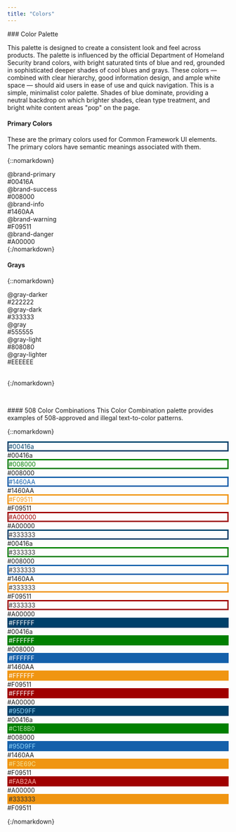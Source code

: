 ```yaml
---
title: "Colors"
---
```


<div class="pl-pattern">
### Color Palette

This palette is designed to create a consistent look and feel across products. The palette is influenced by the official Department of Homeland Security brand colors, with bright saturated tints of blue and red, grounded in sophisticated deeper shades of cool blues and grays. These colors &mdash; combined with clear hierarchy, good information design, and ample white space &mdash; should aid users in ease of use and quick navigation. This is a simple, minimalist color palette. Shades of blue dominate, providing a neutral backdrop on which brighter shades, clean type treatment, and bright white content areas "pop" on the page.

#### Primary Colors
These are the primary colors used for Common Framework UI elements. The primary colors have semantic meanings associated with them.


{::nomarkdown}
<div class="pl-palette">
    <div class="pl-palette-color">
        <div class="pl-palette-preview" style="background-color:#00416a;"></div>
        <div class="pl-palette-variable">@brand-primary</div>
        <div class="pl-palette-value">#00416A</div>
    </div>
    <div class="pl-palette-color">
        <div class="pl-palette-preview" style="background-color:#008000;"></div>
        <div class="pl-palette-variable">@brand-success</div>
        <div class="pl-palette-value">#008000</div>
    </div>
    <div class="pl-palette-color">
        <div class="pl-palette-preview" style="background-color:#1460aa;"></div>
        <div class="pl-palette-variable">@brand-info</div>
        <div class="pl-palette-value">#1460AA</div>
    </div>
    <div class="pl-palette-color">
        <div class="pl-palette-preview" style="background-color:#f09511;"></div>
        <div class="pl-palette-variable">@brand-warning</div>
        <div class="pl-palette-value">#F09511</div>
    </div>
    <div class="pl-palette-color">
        <div class="pl-palette-preview" style="background-color:#A00000;"></div>
        <div class="pl-palette-variable">@brand-danger</div>
        <div class="pl-palette-value">#A00000</div>
    </div>
</div>
{:/nomarkdown}

#### Grays

{::nomarkdown}
<div class="pl-palette">
    <div class="pl-palette-color">
        <div class="pl-palette-preview" style="background-color:#222222;"></div>
        <div class="pl-palette-variable">@gray-darker</div>
        <div class="pl-palette-value">#222222</div>
    </div>
    <div class="pl-palette-color">
        <div class="pl-palette-preview" style="background-color:#333333;"></div>
        <div class="pl-palette-variable">@gray-dark</div>
        <div class="pl-palette-value">#333333</div>
    </div>
    <div class="pl-palette-color">
        <div class="pl-palette-preview" style="background-color:#555555;"></div>
        <div class="pl-palette-variable">@gray</div>
        <div class="pl-palette-value">#555555</div>
    </div>
    <div class="pl-palette-color">
        <div class="pl-palette-preview" style="background-color:#808080;"></div>
        <div class="pl-palette-variable">@gray-light</div>
        <div class="pl-palette-value">#808080</div>
    </div>
    <div class="pl-palette-color">
        <div class="pl-palette-preview" style="background-color:#eeeeee;"></div>
        <div class="pl-palette-variable">@gray-lighter</div>
        <div class="pl-palette-value">#EEEEEE</div>
    </div>
</div>
&nbsp;

{:/nomarkdown}


&nbsp;
</div>
<div class="pl-pattern">
#### 508 Color Combinations
This Color Combination palette provides examples of 508-approved and illegal text-to-color patterns.


{::nomarkdown}
<div class="pl-palette">
    <div class="pl-palette-color">
        <div class="pl-palette-preview" style="border-style:solid; border-size:1px; border-color:#00416a; color:#00416a;">#00416a</div>
        <div class="pl-palette-variable"><i class="fa fa-check"></i></div>
        <div class="pl-palette-value">#00416a</div>
    </div>
    <div class="pl-palette-color">
        <div class="pl-palette-preview" style="border-style:solid; border-size:1px; border-color:#008000; color:#008000;">#008000</div>
        <div class="pl-palette-variable"><i class="fa fa-check"></i></div>
        <div class="pl-palette-value">#008000</div>
    </div>
    <div class="pl-palette-color">
        <div class="pl-palette-preview" style="border-style:solid; border-size:1px; border-color:#1460AA; color:#1460AA;">#1460AA</div>
        <div class="pl-palette-variable"><i class="fa fa-check"></i></div>
        <div class="pl-palette-value">#1460AA</div>
    </div>
    <div class="pl-palette-color">
        <div class="pl-palette-preview" style="border-style:solid; border-size:1px; border-color:#F09511; color:#F09511;">#F09511</div>
        <div class="pl-palette-variable"><i class="fa fa-times"></i></div>
        <div class="pl-palette-value">#F09511</div>
    </div>
    <div class="pl-palette-color">
        <div class="pl-palette-preview" style="border-style:solid; border-size:1px; border-color:#A00000; color:#A00000;">#A00000</div>
        <div class="pl-palette-variable"><i class="fa fa-check"></i></div>
        <div class="pl-palette-value">#A00000</div>
    </div>
</div>

<div class="pl-palette">
    <div class="pl-palette-color">
        <div class="pl-palette-preview" style="border-style:solid; border-size:1px; border-color:#00416a; color:#333333">#333333</div>
        <div class="pl-palette-variable"><i class="fa fa-check"></i></div>
        <div class="pl-palette-value">#00416a</div>
    </div>
    <div class="pl-palette-color">
        <div class="pl-palette-preview" style="border-style:solid; border-size:1px; border-color:#008000;color:#333333">#333333</div>
        <div class="pl-palette-variable"><i class="fa fa-check"></i></div>
        <div class="pl-palette-value">#008000</div>
    </div>
    <div class="pl-palette-color">
        <div class="pl-palette-preview" style="border-style:solid; border-size:1px; border-color:#1460AA;color:#333333">#333333</div>
        <div class="pl-palette-variable"><i class="fa fa-check"></i></div>
        <div class="pl-palette-value">#1460AA</div>
    </div>
    <div class="pl-palette-color">
        <div class="pl-palette-preview" style="border-style:solid; border-size:1px; border-color:#F09511;color:#333333">#333333</div>
        <div class="pl-palette-variable"><i class="fa fa-check"></i></div>
        <div class="pl-palette-value">#F09511</div>
    </div>
    <div class="pl-palette-color">
        <div class="pl-palette-preview" style="border-style:solid; border-size:1px; border-color:#A00000;color:#333333">#333333</div>
        <div class="pl-palette-variable"><i class="fa fa-check"></i></div>
        <div class="pl-palette-value">#A00000</div>
    </div>
</div>


<div class="pl-palette">
    <div class="pl-palette-color">
        <div class="pl-palette-preview" style="background-color:#00416a; border-style:solid; border-size:1px; border-color:#00416a; color:#FFFFFF;">#FFFFFF</div>
        <div class="pl-palette-variable"><i class="fa fa-check"></i></div>
        <div class="pl-palette-value">#00416a</div>
    </div>
    <div class="pl-palette-color">
        <div class="pl-palette-preview" style="background-color:#008000; border-style:solid; border-size:1px; border-color:#008000; color:#FFFFFF;">#FFFFFF</div>
        <div class="pl-palette-variable"><i class="fa fa-check"></i></div>
        <div class="pl-palette-value">#008000</div>
    </div>
    <div class="pl-palette-color">
        <div class="pl-palette-preview" style="background-color:#1460AA; border-style:solid; border-size:1px; border-color:#1460AA; color:#FFFFFF;">#FFFFFF</div>
        <div class="pl-palette-variable"><i class="fa fa-check"></i></div>
        <div class="pl-palette-value">#1460AA</div>
    </div>
    <div class="pl-palette-color">
        <div class="pl-palette-preview" style="background-color:#F09511; border-style:solid; border-size:1px; border-color:#F09511; color:#FFFFFF;">#FFFFFF</div>
        <div class="pl-palette-variable"><i class="fa fa-times"></i></div>
        <div class="pl-palette-value">#F09511</div>
    </div>
    <div class="pl-palette-color">
        <div class="pl-palette-preview" style="background-color:#A00000; border-style:solid; border-size:1px; border-color:#A00000; color:#FFFFFF;">#FFFFFF</div>
        <div class="pl-palette-variable"><i class="fa fa-check"></i></div>
        <div class="pl-palette-value">#A00000</div>
    </div>
</div>


<div class="pl-palette">
    <div class="pl-palette-color">
        <div class="pl-palette-preview" style="background-color:#00416a; border-style:solid; border-size:1px; border-color:#00416a; color:#95D9FF;">#95D9FF</div>
        <div class="pl-palette-variable"><i class="fa fa-check"></i></div>
        <div class="pl-palette-value">#00416a</div>
    </div>
    <div class="pl-palette-color">
        <div class="pl-palette-preview" style="background-color:#008000; border-style:solid; border-size:1px; border-color:#008000; color:#C1E8B0;">#C1E8B0</div>
        <div class="pl-palette-variable"><i class="fa fa-times"></i></div>
        <div class="pl-palette-value">#008000</div>
    </div>
    <div class="pl-palette-color">
        <div class="pl-palette-preview" style="background-color:#1460AA; border-style:solid; border-size:1px; border-color:#1460AA; color:#95D9FF;">#95D9FF</div>
        <div class="pl-palette-variable"><i class="fa fa-times"></i></div>
        <div class="pl-palette-value">#1460AA</div>
    </div>
    <div class="pl-palette-color">
        <div class="pl-palette-preview" style="background-color:#F09511; border-style:solid; border-size:1px; border-color:#F09511; color:#F3E69C;">#F3E69C</div>
        <div class="pl-palette-variable"><i class="fa fa-times"></i></div>
        <div class="pl-palette-value">#F09511</div>
    </div>
    <div class="pl-palette-color">
        <div class="pl-palette-preview" style="background-color:#A00000; border-style:solid; border-size:1px; border-color:#A00000; color:#FAB2AA;">#FAB2AA</div>
        <div class="pl-palette-variable"><i class="fa fa-check"></i></div>
        <div class="pl-palette-value">#A00000</div>
    </div>
</div>


<div class="pl-palette">
    <div class="pl-palette-color">
        <div class="pl-palette-preview"></div>
        <div class="pl-palette-variable"></div>
        <div class="pl-palette-value"></div>
    </div>
    <div class="pl-palette-color">
        <div class="pl-palette-preview"></div>
        <div class="pl-palette-variable"></div>
        <div class="pl-palette-value"></div>
    </div>
    <div class="pl-palette-color">
        <div class="pl-palette-preview"></div>
        <div class="pl-palette-variable"></div>
        <div class="pl-palette-value"></div>
    </div>
    <div class="pl-palette-color">
        <div class="pl-palette-preview" style="background-color:#F09511; border-style:solid; border-size:1px; border-color:#F09511; color:#333333;">#333333</div>
        <div class="pl-palette-variable"><i class="fa fa-check"></i></div>
        <div class="pl-palette-value">#F09511</div>
    </div>
    <div class="pl-palette-color">
        <div class="pl-palette-preview"></div>
        <div class="pl-palette-variable"></div>
        <div class="pl-palette-value"></div>
    </div>

</div>


{:/nomarkdown}
&nbsp;
